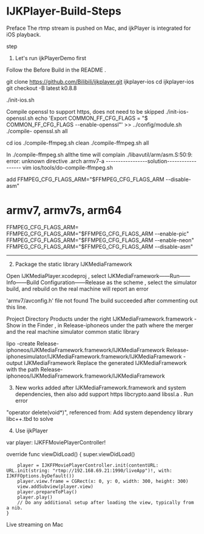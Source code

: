 # IJKPlayer-Build-Steps

Preface
The rtmp stream is pushed on Mac, and ijkPlayer is integrated for iOS playback.

step
1. Let's run ijkPlayerDemo first

Follow the Before Build in the README .

git clone https://github.com/Bilibili/ijkplayer.git ijkplayer-ios
cd ijkplayer-ios
git checkout -B latest k0.8.8

./init-ios.sh

Compile openssl to support https, does not need to be skipped
 ./init-ios-openssl.sh 
echo 'Export COMMON_FF_CFG_FLAGS = "$ COMMON_FF_CFG_FLAGS --enable-openssl"' >> ../config/module.sh 
./compile- openssl.sh all

cd ios
./compile-ffmpeg.sh clean
./compile-ffmpeg.sh all

In ./compile-ffmpeg.sh allthe time will complain
./libavutil/arm/asm.S:50:9: error: unknown directive
.arch armv7-a
-----------------solution------------------
vim ios/tools/do-compile-ffmpeg.sh

add FFMPEG_CFG_FLAGS_ARM="$FFMPEG_CFG_FLAGS_ARM --disable-asm"

 # armv7, armv7s, arm64
 
 FFMPEG_CFG_FLAGS_ARM=
 FFMPEG_CFG_FLAGS_ARM="$FFMPEG_CFG_FLAGS_ARM --enable-pic"
 FFMPEG_CFG_FLAGS_ARM="$FFMPEG_CFG_FLAGS_ARM --enable-neon"
 FFMPEG_CFG_FLAGS_ARM="$FFMPEG_CFG_FLAGS_ARM --disable-asm"
 
-------------------------------------

2. Package the static library IJKMediaFramework

Open IJKMediaPlayer.xcodeproj , select IJKMediaFramework——Run——Info——Build Configuration——Release as the scheme , select the simulator build, and rebuild on the real machine will report an error

'armv7/avconfig.h' file not found
The build succeeded after commenting out this line.

Project Directory Products under the right IJKMediaFramework.framework - Show in the Finder , in Release-iphoneos under the path where the merger and the real machine simulator common static library

lipo -create Release-iphoneos/IJKMediaFramework.framework/IJKMediaFramework Release-iphonesimulator/IJKMediaFramework.framework/IJKMediaFramework -output IJKMediaFramework
Replace the generated IJKMediaFramework with the path Release-iphoneos/IJKMediaFramework.framework/IJKMediaFramework

3. New works added after IJKMediaFramework.framework and system dependencies, then also add support https libcrypto.aand libssl.a . Run error

"operator delete(void*)", referenced from:
Add system dependency library libc++.tbd to solve

4. Use ijkPlayer

var player: IJKFFMoviePlayerController!

override func viewDidLoad() {
        super.viewDidLoad()
        
        player = IJKFFMoviePlayerController.init(contentURL: URL.init(string: "rtmp://192.168.69.21:1990/liveApp")!, with: IJKFFOptions.byDefault())
        player.view.frame = CGRect(x: 0, y: 0, width: 300, height: 300)
        view.addSubview(player.view)
        player.prepareToPlay()
        player.play()
        // Do any additional setup after loading the view, typically from a nib.
    }
Live streaming on Mac
